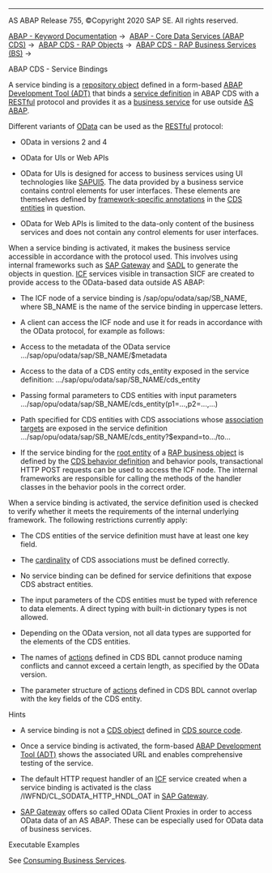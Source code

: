   

* * *

AS ABAP Release 755, ©Copyright 2020 SAP SE. All rights reserved.

[ABAP - Keyword Documentation](javascript:call_link\('abenabap.htm'\)) →  [ABAP - Core Data Services (ABAP CDS)](javascript:call_link\('abencds.htm'\)) →  [ABAP CDS - RAP Objects](javascript:call_link\('abencds_rap_objects.htm'\)) →  [ABAP CDS - RAP Business Services (BS)](javascript:call_link\('abencds_business_services.htm'\)) → 

ABAP CDS - Service Bindings

A service binding is a [repository object](javascript:call_link\('abenrepository_object_glosry.htm'\) "Glossary Entry") defined in a form-based [ABAP Development Tool (ADT)](javascript:call_link\('abenadt_glosry.htm'\) "Glossary Entry") that binds a [service definition](javascript:call_link\('abencds_service_definition_glosry.htm'\) "Glossary Entry") in ABAP CDS with a [RESTful](javascript:call_link\('abenrestful_glosry.htm'\) "Glossary Entry") protocol and provides it as a [business service](javascript:call_link\('abenbusiness_service_glosry.htm'\) "Glossary Entry") for use outside [AS ABAP](javascript:call_link\('abenas_abap_glosry.htm'\) "Glossary Entry").

Different variants of [OData](javascript:call_link\('abenodata_glosry.htm'\) "Glossary Entry") can be used as the [RESTful](javascript:call_link\('abenrestful_glosry.htm'\) "Glossary Entry") protocol:

-   OData in versions 2 and 4

-   OData for UIs or Web APIs

-   OData for UIs is designed for access to business services using UI technologies like [SAPUI5](javascript:call_link\('abensapui5_glosry.htm'\) "Glossary Entry"). The data provided by a business service contains control elements for user interfaces. These elements are themselves defined by [framework-specific annotations](javascript:call_link\('abenfrmwrk_annotation_glosry.htm'\) "Glossary Entry") in the [CDS entities](javascript:call_link\('abencds_entity_glosry.htm'\) "Glossary Entry") in question.

-   OData for Web APIs is limited to the data-only content of the business services and does not contain any control elements for user interfaces.

When a service binding is activated, it makes the business service accessible in accordance with the protocol used. This involves using internal frameworks such as [SAP Gateway](javascript:call_link\('abensap_gateway_glosry.htm'\) "Glossary Entry") and [SADL](javascript:call_link\('abensadl_glosry.htm'\) "Glossary Entry") to generate the objects in question. [ICF](javascript:call_link\('abenicf_glosry.htm'\) "Glossary Entry") services visible in transaction SICF are created to provide access to the OData-based data outside AS ABAP:

-   The ICF node of a service binding is /sap/opu/odata/sap/SB\_NAME, where SB\_NAME is the name of the service binding in uppercase letters.

-   A client can access the ICF node and use it for reads in accordance with the OData protocol, for example as follows:

-   Access to the metadata of the OData service
    .../sap/opu/odata/sap/SB\_NAME/$metadata

-   Access to the data of a CDS entity cds\_entity exposed in the service definition:
    .../sap/opu/odata/sap/SB\_NAME/cds\_entity

-   Passing formal parameters to CDS entities with input parameters
    .../sap/opu/odata/sap/SB\_NAME/cds\_entity(p1=...,p2=...,...)

-   Path specified for CDS entities with CDS associations whose [association targets](javascript:call_link\('abenassociation_target_glosry.htm'\) "Glossary Entry") are exposed in the service definition
    .../sap/opu/odata/sap/SB\_NAME/cds\_entity?$expand=to.../to...

-   If the service binding for the [root entity](javascript:call_link\('abenroot_entity_glosry.htm'\) "Glossary Entry") of a [RAP business object](javascript:call_link\('abenrap_bo_glosry.htm'\) "Glossary Entry") is defined by the [CDS behavior definition](javascript:call_link\('abencds_behavior_definition_glosry.htm'\) "Glossary Entry") and behavior pools, transactional HTTP POST requests can be used to access the ICF node. The internal frameworks are responsible for calling the methods of the handler classes in the behavior pools in the correct order.

When a service binding is activated, the service definition used is checked to verify whether it meets the requirements of the internal underlying framework. The following restrictions currently apply:

-   The CDS entities of the service definition must have at least one key field.

-   The [cardinality](javascript:call_link\('abencardinality_glosry.htm'\) "Glossary Entry") of CDS associations must be defined correctly.

-   No service binding can be defined for service definitions that expose CDS abstract entities.

-   The input parameters of the CDS entities must be typed with reference to data elements. A direct typing with built-in dictionary types is not allowed.

-   Depending on the OData version, not all data types are supported for the elements of the CDS entities.

-   The names of [actions](javascript:call_link\('abenbdl_action.htm'\)) defined in CDS BDL cannot produce naming conflicts and cannot exceed a certain length, as specified by the OData version.

-   The parameter structure of [actions](javascript:call_link\('abenbdl_action.htm'\)) defined in CDS BDL cannot overlap with the key fields of the CDS entity.

Hints

-   A service binding is not a [CDS object](javascript:call_link\('abencds_object_glosry.htm'\) "Glossary Entry") defined in [CDS source code](javascript:call_link\('abencds_source_code_glosry.htm'\) "Glossary Entry").

-   Once a service binding is activated, the form-based [ABAP Development Tool (ADT)](javascript:call_link\('abenadt_glosry.htm'\) "Glossary Entry") shows the associated URL and enables comprehensive testing of the service.

-   The default HTTP request handler of an [ICF](javascript:call_link\('abenicf_glosry.htm'\) "Glossary Entry") service created when a service binding is activated is the class /IWFND/CL\_SODATA\_HTTP\_HNDL\_OAT in [SAP Gateway](javascript:call_link\('abensap_gateway_glosry.htm'\) "Glossary Entry").

-   [SAP Gateway](javascript:call_link\('abensap_gateway_glosry.htm'\) "Glossary Entry") offers so called OData Client Proxies in order to access OData data of an AS ABAP. These can be especially used for OData data of business services.

Executable Examples

See [Consuming Business Services](javascript:call_link\('abenservice_bindings_abexas.htm'\)).